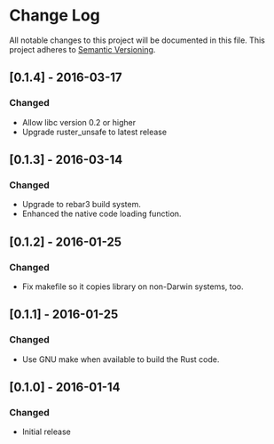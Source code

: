 # Change Log

All notable changes to this project will be documented in this file.
This project adheres to [Semantic Versioning](http://semver.org/).

## [0.1.4] - 2016-03-17
### Changed
- Allow libc version 0.2 or higher
- Upgrade ruster_unsafe to latest release

## [0.1.3] - 2016-03-14
### Changed
- Upgrade to rebar3 build system.
- Enhanced the native code loading function.

## [0.1.2] - 2016-01-25
### Changed
- Fix makefile so it copies library on non-Darwin systems, too.

## [0.1.1] - 2016-01-25
### Changed
- Use GNU make when available to build the Rust code.

## [0.1.0] - 2016-01-14
### Changed
- Initial release
